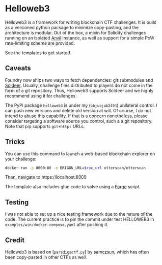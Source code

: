 # Helloweb3

Helloweb3 is a framework for writing blockchain CTF challenges.
It is build as a versioned python package to minimize copy-pasting,
and the architecture is modular.
Out of the box, a mixin for Solidity challenges running on an isolated [Anvil] instance,
as well as support for a simple PoW rate-limiting scheme are provided.

See the templates to get started.

## Caveats

Foundry now ships two ways to fetch dependencies: git submodules and [Soldeer].
Usually, challenge files distributed to players do not come in the form of a git repository.
Thus, Helloweb3 supports Soldeer and we highly recommend using it for challenges.

[Soldeer]: https://book.getfoundry.sh/projects/soldeer

The PyPI package `helloweb3` is under my (`bbjubjub2494`) unilateral control.
I can push new versions and delete old version at will.
Of course, I do not intend to abuse this capability.
If that is a concern nonetheless, please consider targeting a software source you control, such a a git repository.
Note that pip supports `git+https` URLs.

## Tricks
You can use this command to launch a web-based blockchain explorer on your challenge:
```sh
docker run -p 8000:80 -e ERIGON_URL=$rpc_url otterscan/otterscan
```
Then, navigate to https://localhost:8000

The template also includes glue code to solve using a [Forge] script.

[Anvil]: https://book.getfoundry.sh/anvil/
[Forge]: https://book.getfoundry.sh/forge/

## Testing

I was not able to set up a nice testing framework due to the nature of the code.
The current practice is to pin the commit under test HELLOWEB3 in `examples/win/docker-compose.yaml` after pushing it.

## Credit

Helloweb3 is based on [`paradigmctf.py`] by samczsun, which has often been copy-pasted in other CTFs as well.

[paradigmctf.py]: https://github.com/paradigmxyz/paradigm-ctf-infrastructure/tree/main/paradigmctf.py
